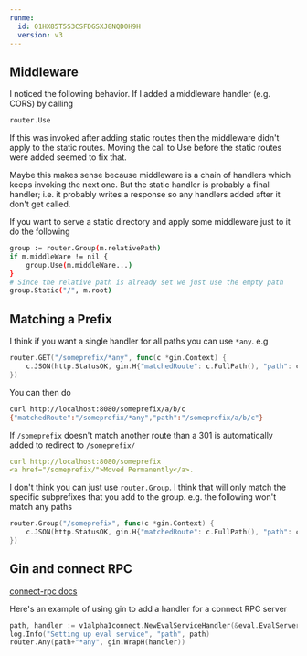 ```yaml
---
runme:
  id: 01HX85T5S3CSFDGSXJ8NQD0H9H
  version: v3
---
```


## Middleware

I noticed the following behavior. If I added a middleware handler (e.g. CORS) by calling

```sh {"id":"01HX85T5S3CSFDGSXJ8BP7E4XJ"}
router.Use
```

If this was invoked after adding static routes then the middleware didn't apply to the static routes. Moving the call to Use before the static routes were added seemed to fix that.

Maybe this makes sense because middleware is a chain of handlers which keeps invoking the next one. But the static handler is probably a final handler; i.e. it probably writes a response so any handlers added after it don't get called.

If you want to serve a static directory and apply some middleware just to it do the following

```sh {"id":"01HX85T5S3CSFDGSXJ8EM6TCSE"}
group := router.Group(m.relativePath)
if m.middleWare != nil {
    group.Use(m.middleWare...)
}
# Since the relative path is already set we just use the empty path
group.Static("/", m.root)
```

## Matching a Prefix

I think if you want a single handler for all paths you can use `*any`. e.g

```go {"id":"01HX85T5S3CSFDGSXJ8HJJ35NW"}
router.GET("/someprefix/*any", func(c *gin.Context) {
    c.JSON(http.StatusOK, gin.H{"matchedRoute": c.FullPath(), "path": c.Request.URL.Path})
})
```

You can then do

```sh {"id":"01HX85T5S3CSFDGSXJ8HV1VFZN"}
curl http://localhost:8080/someprefix/a/b/c
{"matchedRoute":"/someprefix/*any","path":"/someprefix/a/b/c"}    
```

If `/someprefix` doesn't match another route than a 301 is automatically added
to redirect to `/someprefix/`

```yaml {"id":"01HX85T5S3CSFDGSXJ8JRKKZNR"}
curl http://localhost:8080/someprefix      
<a href="/someprefix/">Moved Permanently</a>.
```

I don't think you can just use `router.Group`. I think that will only match
the specific subprefixes that you add to the group. e.g. the following won't match any paths

```go {"id":"01HX85T5S3CSFDGSXJ8MVHG1VR"}
router.Group("/someprefix", func(c *gin.Context) {
    c.JSON(http.StatusOK, gin.H{"matchedRoute": c.FullPath(), "path": c.Request.URL.Path})
})
```

## Gin and connect RPC

[connect-rpc docs](https://connectrpc.com/docs/go/getting-started/#implement-handler)

Here's an example of using gin to add a handler for a connect RPC server

```go
path, handler := v1alpha1connect.NewEvalServiceHandler(&eval.EvalServer{})
log.Info("Setting up eval service", "path", path)
router.Any(path+"*any", gin.WrapH(handler))
```